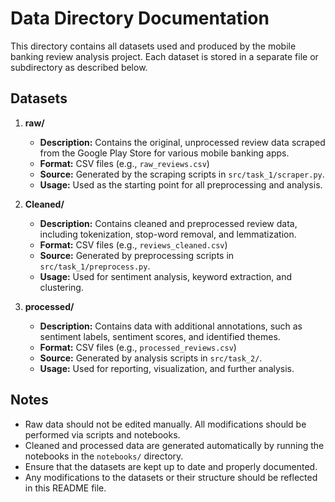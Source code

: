 # Data Directory Documentation

This directory contains all datasets used and produced by the mobile banking review analysis project. Each dataset is stored in a separate file or subdirectory as described below.

## Datasets

1. **raw/**
   - **Description:** Contains the original, unprocessed review data scraped from the Google Play Store for various mobile banking apps.
   - **Format:** CSV files (e.g., `raw_reviews.csv`)
   - **Source:** Generated by the scraping scripts in `src/task_1/scraper.py`.
   - **Usage:** Used as the starting point for all preprocessing and analysis.

2. **Cleaned/**
   - **Description:** Contains cleaned and preprocessed review data, including tokenization, stop-word removal, and lemmatization.
   - **Format:** CSV files (e.g., `reviews_cleaned.csv`)
   - **Source:** Generated by preprocessing scripts in `src/task_1/preprocess.py`.
   - **Usage:** Used for sentiment analysis, keyword extraction, and clustering.

3. **processed/**
   - **Description:** Contains data with additional annotations, such as sentiment labels, sentiment scores, and identified themes.
   - **Format:** CSV files (e.g., `processed_reviews.csv`)
   - **Source:** Generated by analysis scripts in `src/task_2/`.
   - **Usage:** Used for reporting, visualization, and further analysis.

## Notes

- Raw data should not be edited manually. All modifications should be performed via scripts and notebooks.
- Cleaned and processed data are generated automatically by running the notebooks in the `notebooks/` directory.
- Ensure that the datasets are kept up to date and properly documented.
- Any modifications to the datasets or their structure should be reflected in this README file.